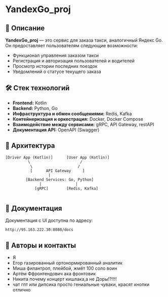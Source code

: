 # YandexGo\_proj

## 📌 Описание

**YandexGo\_proj** — это сервис для заказа такси, аналогичный Яндекс Go. Он предоставляет пользователям следующие возможности:

* Функционал управления заказом такси
* Регистрация и авторизация пользователей и водителей
* Просмотр истории последних поездок
* Уведомлений о статусе текущего заказа

## 🛠️ Стек технологий

* **Frontend:** Kotlin
* **Backend:** Python, Go
* **Инфраструктура и обмен сообщениями:** Redis, Kafka
* **Контейнеризация и оркестрация:** Docker, Docker Compose
* **Взаимодействие между сервисами:** gRPC, API Gateway, restAPI
* **Документация API:** OpenAPI (Swagger)

## 🧩 Архитектура

````plaintext
[Driver App (Kotlin)]      [User App (Kotlin)]
          \                      /
           \                    /
           [      API Gateway     ]
                   |
         [Backend Services: Go, Python]
               |               |
             [gRPC]        [Redis, Kafka]


````

## 📄 Документация
Документация с UI доступна по адресу:

```plaintext
http://95.163.222.30:8080/docs
```

## 👥 Авторы и контакты
* Я
* Егор газированный ортонормированный аналитик
* Миша филантроп, плейбой, жмёт 100 соло воин
* Артём Ффронтендович ака фронтовик
* Никита почему концерт кишлака,а не Доры!?!!!!
* чат гпт или дипсика просто гениальные чуваки, красят кнопки отлично

